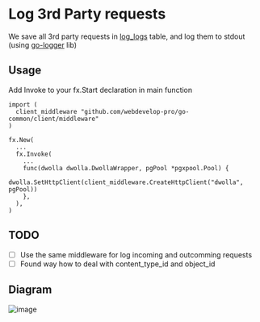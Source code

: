 # Log 3rd Party requests

We save all 3rd party requests in [log_logs](https://github.com/webdevelop-pro/i-migration-service/blob/dev/migrations/04_log_logs/01_init.sql#L16) table, and log them to stdout (using [go-logger](https://github.com/webdevelop-pro/go-logger) lib)

## Usage

Add Invoke to your fx.Start declaration in main function

```
import (
  client_middleware "github.com/webdevelop-pro/go-common/client/middleware"
)

fx.New(
  ...
  fx.Invoke(
    ...
    func(dwolla dwolla.DwollaWrapper, pgPool *pgxpool.Pool) {
        dwolla.SetHttpClient(client_middleware.CreateHttpClient("dwolla", pgPool))
    },
  ),
)

```

## TODO
- [ ] Use the same middleware for log incoming and outcomming requests
- [ ] Found way how to deal with content_type_id and object_id

## Diagram
![image](https://github.com/webdevelop-pro/go-common/assets/10445445/09295949-e76f-4303-8c44-c45f699ae266)
